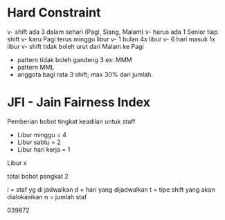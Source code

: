 # Hard Constraint
v- shift ada 3 dalam sehari (Pagi, Siang, Malam)
v- harus ada 1 Senior tiap shift
v- karu Pagi terus minggu libur
v- 1 bulan 4x libur
v- 6 hari masuk 1x libur
v- shift tidak boleh urut dari Malam ke Pagi
- pattern tidak boleh gandeng 3 ex: MMM
- pattern MML
- anggota bagi rata 3 shift; max 30% dari jumlah. 

# JFI - Jain Fairness Index 
Pemberian bobot tingkat keadilan untuk staff
- Libur minggu = 4
- Libur sabtu = 2
- Libur hari kerja = 1

Libur x 

total bobot pangkat 2



i = staf yg di jadwalkan
d = hari yang dijadwalkan
t = tipe shift yang akan dialokasikan
n = jumlah staf

039872